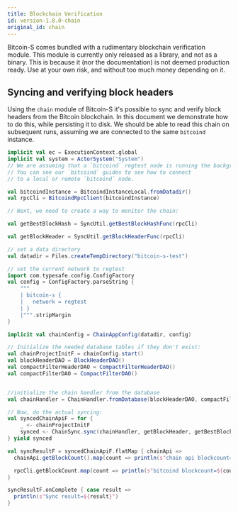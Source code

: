 ```yaml
---
title: Blockchain Verification
id: version-1.8.0-chain
original_id: chain
---
```


Bitcoin-S comes bundled with a rudimentary blockchain verification
module. This module is currently only released as a library, and not as a binary.
This is because it (nor the documentation) is not deemed production
ready. Use at your own risk, and without too much money depending on it.

## Syncing and verifying block headers

Using the `chain` module of Bitcoin-S it's possible to
sync and verify block headers from the Bitcoin blockchain. In this document
we demonstrate how to do this, while persisting it to disk. We should be
able to read this chain on subsequent runs, assuming we are connected
to the same `bitcoind` instance.


```scala
implicit val ec = ExecutionContext.global
implicit val system = ActorSystem("System")
// We are assuming that a `bitcoind` regtest node is running the background.
// You can see our `bitcoind` guides to see how to connect
// to a local or remote `bitcoind` node.

val bitcoindInstance = BitcoindInstanceLocal.fromDatadir()
val rpcCli = BitcoindRpcClient(bitcoindInstance)

// Next, we need to create a way to monitor the chain:

val getBestBlockHash = SyncUtil.getBestBlockHashFunc(rpcCli)

val getBlockHeader = SyncUtil.getBlockHeaderFunc(rpcCli)

// set a data directory
val datadir = Files.createTempDirectory("bitcoin-s-test")

// set the current network to regtest
import com.typesafe.config.ConfigFactory
val config = ConfigFactory.parseString {
    """
    | bitcoin-s {
    |   network = regtest
    | }
    |""".stripMargin
}

implicit val chainConfig = ChainAppConfig(datadir, config)

// Initialize the needed database tables if they don't exist:
val chainProjectInitF = chainConfig.start()
val blockHeaderDAO = BlockHeaderDAO()
val compactFilterHeaderDAO = CompactFilterHeaderDAO()
val compactFilterDAO = CompactFilterDAO()


//initialize the chain handler from the database
val chainHandler = ChainHandler.fromDatabase(blockHeaderDAO, compactFilterHeaderDAO, compactFilterDAO)

// Now, do the actual syncing:
val syncedChainApiF = for {
    _ <- chainProjectInitF
    synced <- ChainSync.sync(chainHandler, getBlockHeader, getBestBlockHash)
} yield synced

val syncResultF = syncedChainApiF.flatMap { chainApi =>
  chainApi.getBlockCount().map(count => println(s"chain api blockcount=${count}"))

  rpcCli.getBlockCount.map(count => println(s"bitcoind blockcount=${count}"))
}

syncResultF.onComplete { case result =>
  println(s"Sync result=${result}")
}
```
